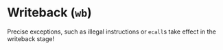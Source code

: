 # Writeback (`wb`)

<div class="warning">
Precise exceptions, such as illegal instructions or <code>ecall</code>s take effect in the writeback stage!
</div>
